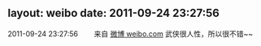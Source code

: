 layout: weibo
date: 2011-09-24 23:27:56
---
2011-09-24 23:27:56  &nbsp;&nbsp;&nbsp;&nbsp;&nbsp;&nbsp; 来自 <a href="http://weibo.com/" rel="nofollow">微博 weibo.com</a>
武侠很人性，所以很不错~~ ​​​
